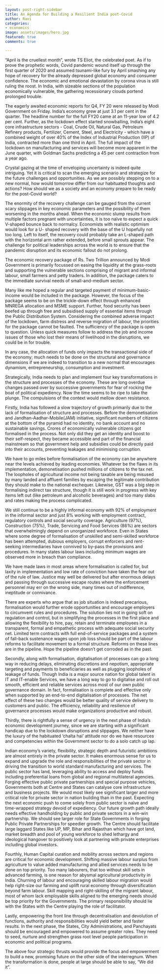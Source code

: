 ```yaml
---
layout: post-right-sidebar
title: An Agenda for Building a Resilient India post-Covid
author: Ravi
categories:
- economics
image: assets/images/hero.jpg
featured: true
comments: true

---
```

“April is the cruellest month”, wrote TS Eliot, the celebrated poet. As if to prove the prophetic words, Covid pandemic wound itself up through the first quarter of 2020 and assumed tsunami-like fury by April smashing any hope of recovery for the already depressed global  economy and consumer confidence. The economic and emotional devastation by corona virus is still ruling the roost. In India, with sizeable sections of the population economically vulnerable, the gathering recessionary clouds portend prolonged trouble.

The eagerly awaited economic reports for Q4, FY 20 were released by Modi  Government on Friday. India’s economy grew at just 3.1 per cent in the quarter. The headline number for the full FY20 came at an 11-year low of 4.2 per cent. Further, as the lockdown effect started snowballing, India’s eight core infrastructure sectors - Coal, Crude Oil, Natural Gas, Petroleum Refinery products, Fertilizer, Cement, Steel, and Electricity - which have a combined weight of over 40% of the Index of Industrial Production (IIP) of India,  contracted more than one third in April. The full impact of the lockdown on manufacturing and services will become more apparent in the June quarter, with Goldman Sachs predicting a 45 per cent contraction from a year ago.

Crystal gazing at the time of enveloping uncertainty is indeed quite intriguing. Yet it is critical to scan the emerging scenario and strategize for the future challenges and opportunities. As we are possibly stepping on to a new normal, how would tomorrow differ from our habituated thoughts and actions? How should we as a society and an economy prepare to be ready for the post-Covid world?

The enormity of the recovery challenge can be gauged from the current scary slippages in key economic parameters and the possibility of them worsening in the months ahead. When the economic slump results from multiple factors pregnant with uncertainties, it is too naïve to expect a quick V-shaped bounce back to normalcy. Economists with realistic optimism would look for a U- shaped recovery with the base of the U hopefully not too long. Left to itself, the recovery could probably take an L-shaped path with the horizontal arm rather extended, before small sprouts appear. The challenge for political leaderships across the world is to ensure that the pandemic disruption and its economic fallout do not  prolong.

The economic recovery package of Rs. Two Trillion announced by Modi Government is primarily focussed on easing the liquidity at the grass-roots and supporting the vulnerable sections comprising of migrant and informal labour, small farmers and petty traders. In addition, the package caters to the immediate survival needs of small-and-medium sector.

Many like me hoped a regular and targeted payment of minimum-basic-income would be included in the package. However, the focus of the package seems to be on the trickle-down effect through enhanced MNREGA allocation and MSME support. Further,   food security has been beefed up through free and subsidised supply of essential items through the Public Distribution System. Considering the combined adverse impact of the lockdown, farm distress and reverse migration of labour, the priorities for the package cannot be faulted.  The sufficiency of the package is open to question. Unless quick measures follow to address the job and income issues of those who lost their means of livelihood in the disruptions, we could be in for trouble.  

In any case, the allocation of funds only impacts the transactional side of the economy; much needs to be done on the structural and governance dimensions if we are indeed to transition to a new normal that encourages dynamism, entrepreneurship, consumption and investment.

Strategically, India needs to plan and implement four key transformations in the structure  and processes of the economy. These are long overdue changes passed over by successive governments for fear of rocking the boat of political expediency. Now the time seems to be ripe to take the plunge. The compulsions of the context would mellow down resistance.

Firstly, India has followed a slow trajectory of growth primarily due to the lack of formalisation of structure and processes. Before the demonetisation and Jandhan-Aadhar-Mobile(JAM) initiative, significant numbers of citizens at the bottom of the pyramid had no identity, no bank account and no sustainable savings. Crores of economically vulnerable citizens got formalised in the process. Not only did they get an identity and boost to their self-respect, they became accessible and part of the financial mainstream so that government help and subsidies could be directly paid into their accounts, preventing leakages and minimising corruption.

We have to go miles before formalisation of the economy can be anywhere near the levels achieved by leading economies. Whatever be the flaws in its  implementation, demonetisation pushed millions of citizens to the tax net. The loopholes of agricultural income not being taxable are being misused by many landed and affluent families by escaping the legitimate contribution they should make to the national exchequer. Likewise, GST was a big step in formalising indirect tax structure, though it is still work in progress with key items left out (like petroleum and alcoholic beverages) and too many slabs and rates making the process complicated.

We still continue to be a highly informal economy with 92% of employment in the informal sector and just 8% working with employment contract, regulatory controls and social security coverage. Agriculture (97%), Construction (75%), Trade, Servicing and Food Services (86%)  are sectors that overwhelmingly depend on unorganized workforce. Even in States where some degree of formalisation of unskilled and semi-skilled workforce has been attempted, dubious employers, corrupt enforcers and rent-seeking intermediaries have connived to by-pass the provisions and procedures.  In many states labour laws including minimum wages are observed more in breach than compliance.

We have made laws in most areas where formalisation is called for, but laxity in implementation and low rate of conviction have taken the fear out of the rule of law. Justice may well be delivered but after enormous delays and passing through successive escape routes where the enforcement personnel may err on the wrong side, many times out of indifference, ineptitude or connivance.  

There are experts who argue that as job situation is indeed precarious, formalisation would further erode opportunities and encourage employers to circumvent rules and procedures. The solution lies not in going soft on regulation and control, but in simplifying the processes in the first place and allowing the flexibility to hire, pay, retain and terminate employees in a transparent, formal and empathetic process with adequate social security net. Limited term contracts with full end-of-service packages and a system of fall-back sustenance wages upon job loss should be part of the labour reforms to facilitate movement to a formal structure. Reforms on these lines are in the pipeline. Hope the pipeline doesn’t get corroded as in the past.  

Secondly, along with formalisation, digitalisation of processes can go a long way in reducing delays, eliminating discretions and nepotism, appropriate targeting and payments to beneficiaries as well as plugging loopholes of leakage of funds. Though India is a major source nation for global talent in IT and IT-enable Services, we have a long way to go to digitalise and roll out smooth, efficient and reliable services across most of our own public governance domain. In fact, formalisation is complete and effective only when supported by an end-to-end digitalisation of processes. The net effect of these two changes would be better quality of service delivery to customers and public. The efficiency, reliability and resilience of governance processes would make organizations productive and robust.  

Thirdly, there is rightfully a sense of urgency in the next phase of India’s economic development journey, since we are starting with a significant handicap due to the lockdown disruptions and slippages. We neither have the luxury of the habituated ‘chalta hai’  attitude nor do we have resources and competencies within the Government sector to do a solo catch up lap.

Indian economy’s variety, flexibility, strategic depth and futuristic ambitions are almost entirely in the private sector. It makes enormous sense for us to expand and upgrade the role and responsibilities of the private sector in driving the transition to world standard manufacturing and services.  The public sector has land, leveraging ability to access and deploy funds including preferential loans from global and regional multilateral agencies.  Forging effective public private partnerships and special purpose vehicles, Governments both at Centre and States can catalyse core infrastructure and business projects. We would most likely see significant larger and more critical role for private sector in nation building than in the past. Expecting the next economic push to come solely from public sector is naïve and time-wrapped strategy devoid of expediency. Our future growth path ideally needs effective handholding by public and private sectors in a win-win partnership. We should see larger role for State Governments in forging Public Private Partnerships for speedier growth. The Centre should facilitate large laggard States like UP, MP, Bihar and Rajasthan which have got land, market breadth and pool of young workforce to shed lethargy and ideological hangover to positively look at partnering with private enterprises including global investors.  

Fourthly, Human Capital curation and mobility across sectors and regions are critical for economic development. Shifting massive labour surplus from agriculture to value added manufacturing and allied services needs to be done on top priority. Too many labourers, that too without skill sets in advanced farming, is one reason for  abysmal agricultural productivity in India. Churning of  labour and encouraging skilled labour migration would help right-size our farming and uplift rural economy through diversification beyond farm labour. Skill mapping and right-skilling of the migrant labour, most of whom lack employable skills aligned to the emerging needs should be top priority for the Governments. The primary responsibility should lie with the States with the Centre playing the role of facilitator.

Lastly, empowering the front line through decentralisation and devolution of functions, authority and responsibilities would yield better and faster results. In the next phase, the States, City Administrations,  and Panchayats should be encouraged and empowered to assume greater roles. They need to seed, nurture and strengthen grass root level people participation in economic and political programs.

The above four strategic thrusts would provide the focus and empowerment to build a new, promising future on the other side of the interregnum. When the transformation is done, people at large should be able to say, “We did it”.
